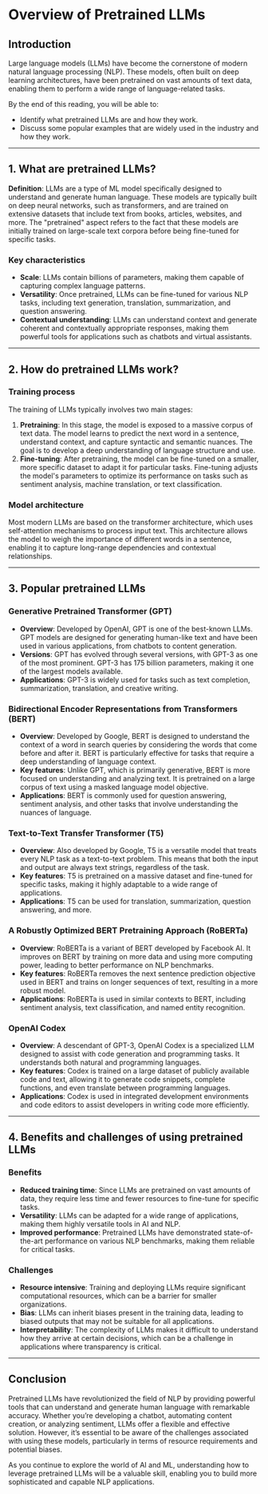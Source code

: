 # Overview of Pretrained LLMs

## Introduction

Large language models (LLMs) have become the cornerstone of modern natural language processing (NLP). These models, often built on deep learning architectures, have been pretrained on vast amounts of text data, enabling them to perform a wide range of language-related tasks. 

By the end of this reading, you will be able to: 

- Identify what pretrained LLMs are and how they work. 
- Discuss some popular examples that are widely used in the industry and how they work.

---

## 1. What are pretrained LLMs?

**Definition**: LLMs are a type of ML model specifically designed to understand and generate human language. These models are typically built on deep neural networks, such as transformers, and are trained on extensive datasets that include text from books, articles, websites, and more. The "pretrained" aspect refers to the fact that these models are initially trained on large-scale text corpora before being fine-tuned for specific tasks.

### Key characteristics

- **Scale**: LLMs contain billions of parameters, making them capable of capturing complex language patterns.
- **Versatility**: Once pretrained, LLMs can be fine-tuned for various NLP tasks, including text generation, translation, summarization, and question answering.
- **Contextual understanding**: LLMs can understand context and generate coherent and contextually appropriate responses, making them powerful tools for applications such as chatbots and virtual assistants.

---

## 2. How do pretrained LLMs work?

### Training process 

The training of LLMs typically involves two main stages:

1. **Pretraining**: In this stage, the model is exposed to a massive corpus of text data. The model learns to predict the next word in a sentence, understand context, and capture syntactic and semantic nuances. The goal is to develop a deep understanding of language structure and use.
2. **Fine-tuning**: After pretraining, the model can be fine-tuned on a smaller, more specific dataset to adapt it for particular tasks. Fine-tuning adjusts the model's parameters to optimize its performance on tasks such as sentiment analysis, machine translation, or text classification.

### Model architecture

Most modern LLMs are based on the transformer architecture, which uses self-attention mechanisms to process input text. This architecture allows the model to weigh the importance of different words in a sentence, enabling it to capture long-range dependencies and contextual relationships.

---

## 3. Popular pretrained LLMs

### Generative Pretrained Transformer (GPT)

- **Overview**: Developed by OpenAI, GPT is one of the best-known LLMs. GPT models are designed for generating human-like text and have been used in various applications, from chatbots to content generation.
- **Versions**: GPT has evolved through several versions, with GPT-3 as one of the most prominent. GPT-3 has 175 billion parameters, making it one of the largest models available.
- **Applications**: GPT-3 is widely used for tasks such as text completion, summarization, translation, and creative writing.

### Bidirectional Encoder Representations from Transformers (BERT)

- **Overview**: Developed by Google, BERT is designed to understand the context of a word in search queries by considering the words that come before and after it. BERT is particularly effective for tasks that require a deep understanding of language context.
- **Key features**: Unlike GPT, which is primarily generative, BERT is more focused on understanding and analyzing text. It is pretrained on a large corpus of text using a masked language model objective.
- **Applications**: BERT is commonly used for question answering, sentiment analysis, and other tasks that involve understanding the nuances of language.

### Text-to-Text Transfer Transformer (T5)

- **Overview**: Also developed by Google, T5 is a versatile model that treats every NLP task as a text-to-text problem. This means that both the input and output are always text strings, regardless of the task.
- **Key features**: T5 is pretrained on a massive dataset and fine-tuned for specific tasks, making it highly adaptable to a wide range of applications.
- **Applications**: T5 can be used for translation, summarization, question answering, and more.

### A Robustly Optimized BERT Pretraining Approach (RoBERTa)

- **Overview**: RoBERTa is a variant of BERT developed by Facebook AI. It improves on BERT by training on more data and using more computing power, leading to better performance on NLP benchmarks.
- **Key features**: RoBERTa removes the next sentence prediction objective used in BERT and trains on longer sequences of text, resulting in a more robust model.
- **Applications**: RoBERTa is used in similar contexts to BERT, including sentiment analysis, text classification, and named entity recognition.

### OpenAI Codex

- **Overview**: A descendant of GPT-3, OpenAI Codex is a specialized LLM designed to assist with code generation and programming tasks. It understands both natural and programming languages.
- **Key features**: Codex is trained on a large dataset of publicly available code and text, allowing it to generate code snippets, complete functions, and even translate between programming languages.
- **Applications**: Codex is used in integrated development environments and code editors to assist developers in writing code more efficiently.

---

## 4. Benefits and challenges of using pretrained LLMs

### Benefits

- **Reduced training time**: Since LLMs are pretrained on vast amounts of data, they require less time and fewer resources to fine-tune for specific tasks.
- **Versatility**: LLMs can be adapted for a wide range of applications, making them highly versatile tools in AI and NLP.
- **Improved performance**: Pretrained LLMs have demonstrated state-of-the-art performance on various NLP benchmarks, making them reliable for critical tasks.

### Challenges

- **Resource intensive**: Training and deploying LLMs require significant computational resources, which can be a barrier for smaller organizations.
- **Bias**: LLMs can inherit biases present in the training data, leading to biased outputs that may not be suitable for all applications.
- **Interpretability**: The complexity of LLMs makes it difficult to understand how they arrive at certain decisions, which can be a challenge in applications where transparency is critical.

---

## Conclusion

Pretrained LLMs have revolutionized the field of NLP by providing powerful tools that can understand and generate human language with remarkable accuracy. Whether you’re developing a chatbot, automating content creation, or analyzing sentiment, LLMs offer a flexible and effective solution. However, it’s essential to be aware of the challenges associated with using these models, particularly in terms of resource requirements and potential biases.

As you continue to explore the world of AI and ML, understanding how to leverage pretrained LLMs will be a valuable skill, enabling you to build more sophisticated and capable NLP applications.
